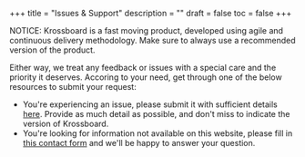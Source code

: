 +++
title = "Issues & Support"
description = ""
draft = false
toc = false 
+++

NOTICE: Krossboard is a fast moving product, developed using agile and continuous delivery methodology.
Make sure to always use a recommended version of the product. 

Either way, we treat any feedback or issues with a special care and the priority it deserves.
Accoring to your need, get through one of the below resources to submit your request:

* You're experiencing an issue, please submit it with sufficient details [here](#). 
  Provide as much detail as possible, and don't miss to indicate the version of Krossboard.
* You're looking for information not available on this website, please fill in [this contact form](#) and we'll be happy to answer your question. 